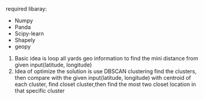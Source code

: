 required libaray:

- Numpy
- Panda
- Scipy-learn
- Shapely
- geopy

1. Basic idea is loop all yards geo information to find the mini distance from given input(latitude, longitude)
2. Idea of optimize the solution is use DBSCAN clustering find the clusters, then compare with the given input(latitude, longitude)
with centroid of each cluster, find closet cluster,then find the most two closet location in that specific cluster